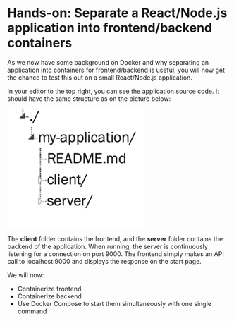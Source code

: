 # Hands-on: Separate a React/Node.js application into frontend/backend containers


As we now have some background on Docker and why separating an application into containers for frontend/backend is useful, you will now get the chance to test this out on a small React/Node.js application.

In your editor to the top right, you can see the application source code. It should have the same structure as on the picture below:

![Docker4](https://github.com/christinasunnegardh/katacoda-scenarios/blob/master/dockertutorial/assets/4.png?raw=true)

The **client** folder contains the frontend, and the **server** folder contains the backend of the application. When running, the server is continuously listening for a connection on port 9000. The frontend simply makes an API call to localhost:9000 and displays the response on the start page.

We will now:
- Containerize frontend
- Containerize backend
- Use Docker Compose to start them simultaneously with one single command
